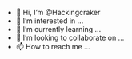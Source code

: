 - 👋 Hi, I’m @Hackingcraker
- 👀 I’m interested in ...
- 🌱 I’m currently learning ...
- 💞️ I’m looking to collaborate on ...
- 📫 How to reach me ...

<!---
Hackingcraker/Hackingcraker is a ✨ special ✨ repository because its `README.md` (this file) appears on your GitHub profile.
You can click the Preview link to take a look at your changes.
--->
